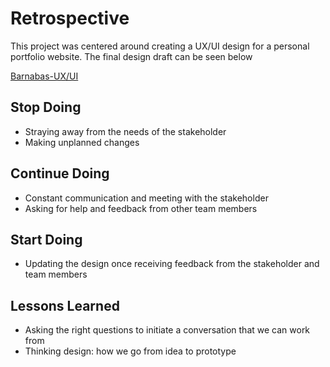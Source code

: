 # Retrospective

This project was centered around creating a UX/UI design for a personal
portfolio website. The final design draft can be seen below

[Barnabas-UX/UI](https://www.figma.com/file/ppji0PRNbRyUFAEu1Rgmdm/Lemma-UX%2FUI-Design?node-id=0%3A1)

## Stop Doing

- Straying away from the needs of the stakeholder
- Making unplanned changes

## Continue Doing

- Constant communication and meeting with the stakeholder
- Asking for help and feedback from other team members

## Start Doing

- Updating the design once receiving feedback from the stakeholder and team
  members

## Lessons Learned

- Asking the right questions to initiate a conversation that we can work from
- Thinking design: how we go from idea to prototype
